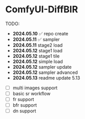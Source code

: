 # ComfyUI-DiffBIR
TODO:
- **2024.05.10** ✅ repo create
- **2024.05.11** ✅ sampler
- **2024.05.11** stage2 load
- **2024.05.12** stage1 load
- **2024.05.12** stage1 tile
- **2024.05.12** simple load
- **2024.05.12** sampler update
- **2024.05.12** sampler advanced
- **2024.05.13** readme update 5.13
- [ ] multi images support
- [ ] basic sr workflow
- [ ] fr support
- [ ] bfr support
- [ ] dn support